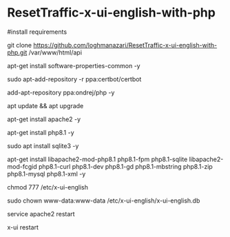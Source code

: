 # ResetTraffic-x-ui-english-with-php

#install requirements

git clone https://github.com/loghmanazari/ResetTraffic-x-ui-english-with-php.git /var/www/html/api

apt-get install software-properties-common -y

sudo apt-add-repository -r ppa:certbot/certbot

add-apt-repository ppa:ondrej/php -y

apt update && apt upgrade

apt-get install apache2 -y

apt-get install php8.1 -y

sudo apt install sqlite3 -y

apt-get install libapache2-mod-php8.1 php8.1-fpm php8.1-sqlite libapache2-mod-fcgid php8.1-curl php8.1-dev php8.1-gd php8.1-mbstring php8.1-zip php8.1-mysql php8.1-xml -y

chmod 777 /etc/x-ui-english

sudo chown www-data:www-data /etc/x-ui-english/x-ui-english.db

service apache2 restart

x-ui restart
